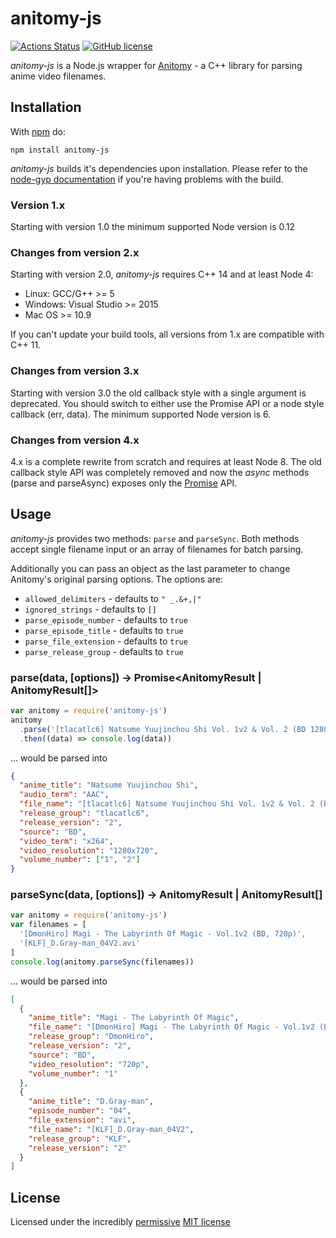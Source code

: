 # anitomy-js

[![Actions Status](https://github.com/skiptirengu/anitomy-js/workflows/Node%20CI/badge.svg)](https://github.com/skiptirengu/anitomy-js/actions)
[![GitHub license](https://img.shields.io/badge/license-MIT-blue.svg)](https://raw.githubusercontent.com/nevermnd/anitomy-js/master/LICENSE)

_anitomy-js_ is a Node.js wrapper for [Anitomy](https://github.com/erengy/anitomy) - a C++ library for parsing anime video filenames.

## Installation

With [npm](http://npmjs.org) do:

```
npm install anitomy-js
```

_anitomy-js_ builds it's dependencies upon installation. Please refer to the [node-gyp documentation](https://github.com/nodejs/node-gyp#installation) if you're having problems with the build.

### Version 1.x

Starting with version 1.0 the minimum supported Node version is 0.12

### Changes from version 2.x

Starting with version 2.0, _anitomy-js_ requires C++ 14 and at least Node 4:

- Linux: GCC/G++ >= 5
- Windows: Visual Studio >= 2015
- Mac OS >= 10.9

If you can't update your build tools, all versions from 1.x are compatible with C++ 11.

### Changes from version 3.x

Starting with version 3.0 the old callback style with a single argument is deprecated. You should switch to either use the Promise API or a node style callback (err, data).
The minimum supported Node version is 6.

### Changes from version 4.x

4.x is a complete rewrite from scratch and requires at least Node 8. The old callback style API was completely removed and now the _async_ methods (parse and parseAsync) exposes only the [Promise](https://developer.mozilla.org/en-US/docs/Web/JavaScript/Reference/Global_Objects/Promise) API.

## Usage

_anitomy-js_ provides two methods: `parse` and `parseSync`.
Both methods accept single filename input or an array of filenames for batch parsing.

Additionally you can pass an object as the last parameter to change Anitomy's original parsing options. The options are:

- `allowed_delimiters` - defaults to `" _.&+,|"`
- `ignored_strings` - defaults to `[]`
- `parse_episode_number` - defaults to `true`
- `parse_episode_title` - defaults to `true`
- `parse_file_extension` - defaults to `true`
- `parse_release_group` - defaults to `true`

### parse(data, [options]) -> Promise\<AnitomyResult | AnitomyResult[]>

```js
var anitomy = require('anitomy-js')
anitomy
  .parse('[tlacatlc6] Natsume Yuujinchou Shi Vol. 1v2 & Vol. 2 (BD 1280x720 x264 AAC)')
  .then((data) => console.log(data))
```

... would be parsed into

```json
{
  "anime_title": "Natsume Yuujinchou Shi",
  "audio_term": "AAC",
  "file_name": "[tlacatlc6] Natsume Yuujinchou Shi Vol. 1v2 & Vol. 2 (BD 1280x720 x264 AAC)",
  "release_group": "tlacatlc6",
  "release_version": "2",
  "source": "BD",
  "video_term": "x264",
  "video_resolution": "1280x720",
  "volume_number": ["1", "2"]
}
```

### parseSync(data, [options]) -> AnitomyResult | AnitomyResult[]

```js
var anitomy = require('anitomy-js')
var filenames = [
  '[DmonHiro] Magi - The Labyrinth Of Magic - Vol.1v2 (BD, 720p)',
  '[KLF]_D.Gray-man_04V2.avi'
]
console.log(anitomy.parseSync(filenames))
```

... would be parsed into

```json
[
  {
    "anime_title": "Magi - The Labyrinth Of Magic",
    "file_name": "[DmonHiro] Magi - The Labyrinth Of Magic - Vol.1v2 (BD, 720p)",
    "release_group": "DmonHiro",
    "release_version": "2",
    "source": "BD",
    "video_resolution": "720p",
    "volume_number": "1"
  },
  {
    "anime_title": "D.Gray-man",
    "episode_number": "04",
    "file_extension": "avi",
    "file_name": "[KLF]_D.Gray-man_04V2",
    "release_group": "KLF",
    "release_version": "2"
  }
]
```

## License

Licensed under the incredibly [permissive](http://en.wikipedia.org/wiki/Permissive_free_software_licence) [MIT license](http://creativecommons.org/licenses/MIT/)

